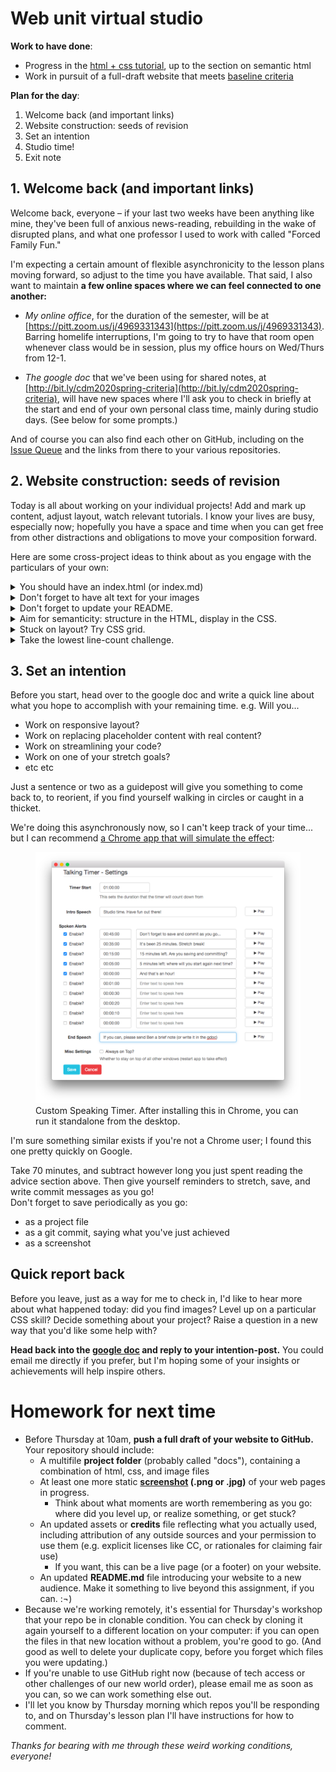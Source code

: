 # Web unit virtual studio

**Work to have done**:

* Progress in the [html + css tutorial](https://internetingishard.com/html-and-css/), up to the section on semantic html
* Work in pursuit of a full-draft website that meets [baseline criteria](http://bit.ly/cdm2020spring-criteria#heading=h.z8d1igk08a86)


**Plan for the day**:

1. Welcome back (and important links)
2. Website construction: seeds of revision
3. Set an intention
4. Studio time!
5. Exit note


## 1. Welcome back (and important links)
Welcome back, everyone – if your last two weeks have been anything like mine, they've been full of anxious news-reading, rebuilding in the wake of disrupted plans, and what one professor I used to work with called "Forced Family Fun."

I'm expecting a certain amount of flexible asynchronicity to the lesson plans moving forward, so adjust to the time you have available. That said, I also want to maintain **a few online spaces where we can feel connected to one another:**

* _My online office_, for the duration of the semester, will be at [https://pitt.zoom.us/j/4969331343](https://pitt.zoom.us/j/4969331343). Barring homelife interruptions, I'm going to try to have that room open whenever class would be in session, plus my office hours on Wed/Thurs from 12-1.

* _The google doc_ that we've been using for shared notes, at [http://bit.ly/cdm2020spring-criteria](http://bit.ly/cdm2020spring-criteria), will have new spaces where I'll ask you to check in briefly at the start and end of your own personal class time, mainly during studio days. (See below for some prompts.)

And of course you can also find each other on GitHub, including on the [Issue Queue]({{site.github.issues_url}}) and the links from there to your various repositories.


## 2. Website construction: seeds of revision

Today is all about working on your individual projects! Add and mark up content, adjust layout, watch relevant tutorials. I know your lives are busy, especially now; hopefully you have a space and time when you can get free from other distractions and obligations to move your composition forward.

Here are some cross-project ideas to think about as you engage with the particulars of your own:

<details>
<summary>You should have an index.html (or index.md)</summary>
By default, this is what a web browser will display when you just type in the URL of your website: it is, in other words, the default filename for your home page. If your home page currently has another filename, <a href="https://www.lifewire.com/index-html-page-3466505">you probably want to change it to index.html</a>. You can always keep your more interesting name as the &lt;title&gt;!
</details>

<details>
<summary>Don't forget to have alt text for your images</summary>
Text-alternatives, which you add to images using <code>&lt;img alt="text description here" src="path/to/source.jpg"&gt;</code>, are a required element in validated html. They're also really helpful, and not only to blind users: they make the html file more readable on its own, and thus more semantic, and they help you troubleshoot layout when image paths are broken by showing you where each image is trying to appear. For more guidance on how to write useful alt text, see <a href="https://webaim.org/techniques/alttext/">https://webaim.org/techniques/alttext/</a>.
</details>

<details>
<summary>Don't forget to update your README.</summary>
This is what GitHub Pages will display if you don't have an index file, but it's also a kind of cover letter for your code. The README should have a brief description of the project, and may I also suggest an active link to your live website, if you have one?
</details>


<details>
<summary>Aim for semanticity: structure in the HTML, display in the CSS.</summary>

<p>If you have hard-coded display using HTML elements like &lt;center&gt;, &lt;font&gt;, or &lt;b&gt;, or if you have inline style set with the "style" attribute on individual elements, I encourage you to look for ways to do this instead with CSS. This is a matter of both flexibility and accessibility, and it makes it a lot easier to revise if you later decide to, say, change your color scheme: you just have to change one line in the CSS, rather than search for every explicit tag.</p>

<p>For some things, this separation even makes it easier to decide what you want: you can play with the CSS rules (and select colors!) directly in the browser's inspector, and then grab what you want. Firefox is especially user-friendly for this. See <a href="lesson-18">last class's lesson plan</a> (wow, that was a long time ago) for a gif of what this might look like.</p>
</details>

<details>
<summary>Stuck on layout? Try CSS grid.</summary>

<p>I assigned <a href="https://medium.com/deemaze-software/css-grid-layout-crossed-sections-fca9e956e725">a great Medium post introducing the reader to CSS Grid</a> as homework after lesson 17, but it's probably worth revisiting now that you've had a little more experience. The latest CSS approach to layout, Grid is new enough that it's not in the "Interneting is Hard" tutorial, but old enough that it's now has almost universal browser support.</p>

<p>What I like about this particular tutorial – just a 7-minute read, the header helpfully informs me – is that it's embedded not only with images, but with short screen-capture GIFs that demonstrate in a very immediate way what happens to the layout when a new CSS rule is added.</p>

<p>Author Rafaela Ferro also does a great job of keeping the tone light by focusing on cute pictures of dogs. I also recommend her follow-up tutorial on <a href="https://medium.com/deemaze-software/css-grid-responsive-layouts-and-components-eee1badd5a2f">using CSS Grid to create responsive layout</a> – which is, she argues, even easier to do with Grid than with Flexbox (let alone Float).</p>

</details>


<details>
<summary>Take the lowest line-count challenge.</summary>
<p>In the HTML, consider whether you need all the &lt;div&gt;s you have, or whether you could put the relevant class directly on the element inside it. (It will depend on whether you need the container for flexbox or grid layout.)</p>

<p>In CSS, look for ways to consolidate rules to avoid repeating yourself. For example, any style you need to apply more than once should probably use a <em>class</em> selector that you can re-use several times in your HTML, rather than an <em>id</em> (which you can only use once).</p>

<p>Bear in mind that the <em>cascading</em> aspect of CSS means you can combine rules, so <strong>you can define a general class for (say) images and then add or override just one or two lines for a subclass:</strong></p>

<figure>
<img src="../assets/img/multiclass-css.jpg" alt="example of html element with two css classes." />
<figcaption>Use a space between the several classes.</figcaption>
</figure>

<p>Rules at the same level of specificity will be applied in the order they appear in the CSS, so later rules override over earlier ones.</p>
</details>


<!--
<summary>Consider leveling up on semantic HTML.</summary>

<p>If you're drowning in "div soup," it may help you to know that HTML5 includes a number of elements that function in basically the same way, but are a lot easier to read: things like <code>&lt;header&gt;</code>, <code>&lt;section&gt;</code>, and <code>&lt;nav&gt;</code>.</p>

<p>Read all about <a href="https://internetingishard.com/html-and-css/semantic-html/">semantic html in the Interneting is Hard tutorial</a>!</p>
</details>


<details>
<summary>Articulate permissions.</summary>

<p>If you're using resources you didn't make yourself, be sure to include enough information to recover where it came from: a direct link to the image and to the specific license (if there is one) is ideal. Where to do this? Ideally, somewhere small under the image itself. (There's a semantic html way of doing this with &lt;figure&gt; and &lt;figcaption&gt;.) Alternately, you can have a rights page somewhere, or use the site footer – or link to an external CREDITS file in your repo.</p>

<p><em>NB: If an image is under copyright, you can still use it if you can make a good case that it's a Fair Use.</em>  See <em>Writer/Designer</em> page 156 to review the Four Factors you need to consider.</p>
</details>

<details>
<summary>Consider titles.</summary>

A title can provide a context, a clue, a genre, a commentary; it can add an extra layer to viewer expectations. In previous units, you were titling your entire project; for a website, every page has its own <code>&lt;title&gt;</code> element in the <code>&lt;head&gt;</code>, which will show up in the browser's tab. These titles <em>could</em> be the same for all your pages, but they could also vary. What text do you want on top of the window, to show users where they are?
</details>

-->


## 3. Set an intention
<div class="alert alert-success">
Before you start, head over to the google doc and write a quick line about what you hope to accomplish with your remaining time. e.g. Will you...
  <ul>
    <li>Work on responsive layout?</li>
    <li>Work on replacing placeholder content with real content?</li>
    <li>Work on streamlining your code?</li>
    <li>Work on one of your stretch goals?</li>
    <li>etc etc</li>
  </ul>
Just a sentence or two as a guidepost will give you something to come back to, to reorient, if you find yourself walking in circles or caught in a thicket.
</div>

We're doing this asynchronously now, so I can't keep track of your time... but I can recommend <a href="https://chrome.google.com/webstore/detail/talking-timer-custom-spea/cbbmoeglgokhkbnnfpoeciheapicdphm?hl=en">a Chrome app that will simulate the effect</a>:

<figure>
<img src="../assets/img/custom-talking-timer.png" alt="Talking Timer settings with custom text such as 'it\'s been 25 minutes. Stretch break!' and '15 minutes left. Are you saving and committing?'" />
<figcaption>Custom Speaking Timer. After installing this in Chrome, you can run it standalone from the desktop.</figcaption>
</figure>

I'm sure something similar exists if you're not a Chrome user; I found this one pretty quickly on Google.

<div class="alert alert-success">
Take 70 minutes, and subtract however long you just spent reading the advice section above. Then give yourself reminders to stretch, save, and write commit messages as you go!
</div>

<div class="alert alert-warning">
Don't forget to save periodically as you go:
 <ul>
   <li>as a project file</li>
   <li>as a git commit, saying what you've just achieved</li>
   <li>as a screenshot</li>
 </ul>
</div>

## Quick report back

Before you leave, just as a way for me to check in, I'd like to hear more about what happened today: did you find images? Level up on a particular CSS skill? Decide something about your project? Raise a question in a new way that you'd like some help with?

**Head back into the [google doc](http://bit.ly/cdm2020spring-criteria#heading=h.qobrtj4szd0b) and reply to your intention-post.** You could email me directly if you prefer, but I'm hoping some of your insights or achievements will help inspire others.


# Homework for next time

* Before Thursday at 10am, **push a full draft of your website to GitHub.** Your repository should include:
   - A multifile **project folder** (probably called "docs"), containing a combination of html, css, and image files
   - At least one more static **<a href="https://www.take-a-screenshot.org/">screenshot</a> (.png or .jpg)** of your web pages in progress.
     * Think about what moments are worth remembering as you go: where did you level up, or realize something, or get stuck?
   - An updated assets or **credits** file reflecting what you actually used, including attribution of any outside sources and your permission to use them (e.g. explicit licenses like CC, or rationales for claiming fair use)
      * If you want, this can be a live page (or a footer) on your website.
   - An updated **README.md** file introducing your website to a new audience. Make it something to live beyond this assignment, if you can. :¬)
* Because we're working remotely, it's essential for Thursday's workshop that your repo be in clonable condition. You can check by cloning it again yourself to a different location on your computer: if you can open the files in that new location without a problem, you're good to go. (And good as well to delete your duplicate copy, before you forget which files you were updating.)
* If you're unable to use GitHub right now (because of tech access or other challenges of our new world order), please email me as soon as you can, so we can work something else out.
* I'll let you know by Thursday morning which repos you'll be responding to, and on Thursday's lesson plan I'll have instructions for how to comment.

_Thanks for bearing with me through these weird working conditions, everyone!_
